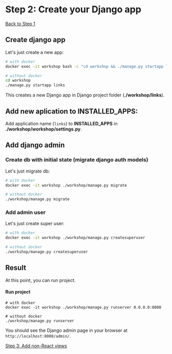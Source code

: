 # Step 2: Create your Django app

[Back to Step 1](/en/step1_create_project)

## Create django app
Let's just create a new app:

```bash
# with docker
docker exec -it workshop bash -c "cd workshop && ./manage.py startapp links"

# without docker
cd workshop
./manage.py startapp links
```
This creates a new Django app in Django project folder (__./workshop/links__).

## Add new aplication to INSTALLED_APPS:
Add application name (`links`) to **INSTALLED_APPS** in __./workshop/workshop/settings.py__.

## Add django admin

### Create db with initial state (migrate django auth models)
Let's just migrate db:
```bash
# with docker
docker exec -it workshop ./workshop/manage.py migrate

# without docker
./workshop/manage.py migrate
```

### Add admin user
Let's just create super user:
```bash
# with docker
docker exec -it workshop ./workshop/manage.py createsuperuser

# without docker
./workshop/manage.py createsuperuser
```

## Result
At this point, you can run project.

#### Run project
```
# with docker
docker exec -it workshop ./workshop/manage.py runserver 0.0.0.0:8000

# without docker
./workshop/manage.py runserver
```

You should see the Django admin page in your browser at `http://localhost:8000/admin/`.

[Step 3: Add non-React views](/en/step3_add_non_react_views)

